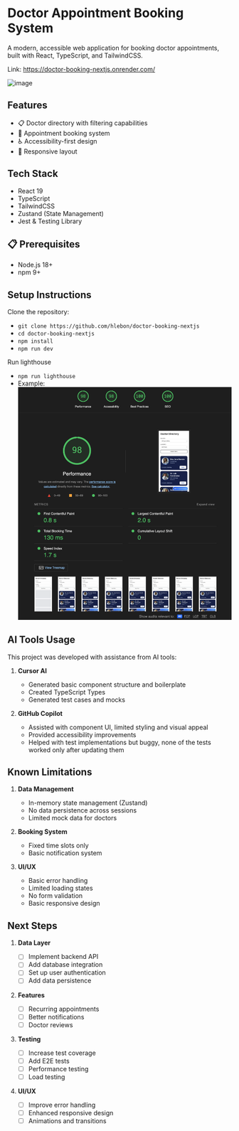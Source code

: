 # Doctor Appointment Booking System

A modern, accessible web application for booking doctor appointments, built with React, TypeScript, and TailwindCSS.

Link: https://doctor-booking-nextjs.onrender.com/

<img width="1457" alt="image" src="https://github.com/user-attachments/assets/665e0ae6-56d2-463b-b11c-c7b913197385" />


## Features

- 📋 Doctor directory with filtering capabilities
- 📅 Appointment booking system
- ♿ Accessibility-first design
- 📱 Responsive layout

## Tech Stack

- React 19
- TypeScript
- TailwindCSS
- Zustand (State Management)
- Jest & Testing Library

## 📋 Prerequisites

- Node.js 18+
- npm 9+

## Setup Instructions

Clone the repository:

- `git clone https://github.com/hlebon/doctor-booking-nextjs`
- `cd doctor-booking-nextjs`
- `npm install`
- `npm run dev`

Run lighthouse

- `npm run lighthouse`
- Example:
  ![Doctor Booking App](/public/images/lighthouse-report.png)

## AI Tools Usage

This project was developed with assistance from AI tools:

1. **Cursor AI**

   - Generated basic component structure and boilerplate
   - Created TypeScript Types
   - Generated test cases and mocks

2. **GitHub Copilot**

   - Assisted with component UI, limited styling and visual appeal
   - Provided accessibility improvements
   - Helped with test implementations but buggy, none of the tests worked only after updating them

## Known Limitations

1. **Data Management**

   - In-memory state management (Zustand)
   - No data persistence across sessions
   - Limited mock data for doctors

2. **Booking System**

   - Fixed time slots only
   - Basic notification system

3. **UI/UX**
   - Basic error handling
   - Limited loading states
   - No form validation
   - Basic responsive design

## Next Steps

1. **Data Layer**

   - [ ] Implement backend API
   - [ ] Add database integration
   - [ ] Set up user authentication
   - [ ] Add data persistence

2. **Features**

   - [ ] Recurring appointments
   - [ ] Better notifications
   - [ ] Doctor reviews

3. **Testing**

   - [ ] Increase test coverage
   - [ ] Add E2E tests
   - [ ] Performance testing
   - [ ] Load testing

4. **UI/UX**
   - [ ] Improve error handling
   - [ ] Enhanced responsive design
   - [ ] Animations and transitions
